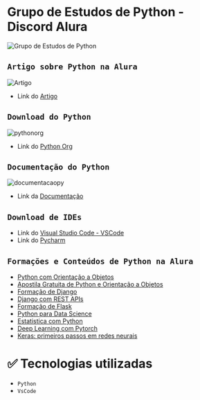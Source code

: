 # Grupo de Estudos de Python - Discord Alura
![Grupo de Estudos de Python](https://user-images.githubusercontent.com/95968249/235969454-ed1c8d43-3e7e-4228-a376-625064324718.png)<p align="center">

## `Artigo sobre Python na Alura`
![Artigo](https://user-images.githubusercontent.com/95968249/235970244-2c8d8ef8-8b75-427d-8d6e-4cc8556ed376.png)
- Link do [Artigo](https://www.alura.com.br/artigos/python)

## `Download do Python`
![pythonorg](https://user-images.githubusercontent.com/95968249/235968288-9b08adfc-7443-4317-93ab-364150cf0001.png)
- Link do [Python Org](https://www.python.org/)

## `Documentação do Python`
![documentacaopy](https://user-images.githubusercontent.com/95968249/235970774-a3c1dabd-6654-4aa2-be98-13939e00880e.png)
- Link da [Documentação](https://docs.python.org/3/)

## `Download de IDEs`
- Link do [Visual Studio Code - VSCode](https://code.visualstudio.com/)
- Link do [Pycharm](https://www.jetbrains.com/pt-br/pycharm/)

## `Formações e Conteúdos de Python na Alura`
- [Python com Orientação a Objetos](https://cursos.alura.com.br/formacao-Python-linguagem)
- [Apostila Gratuita de Python e Orientação a Objetos](https://www.alura.com.br/apostila-python-orientacao-a-objetos)
- [Formação de Django](https://cursos.alura.com.br/formacao-django)
- [Django com REST APIs](https://cursos.alura.com.br/formacao-django-rest)
- [Formação de Flask](https://cursos.alura.com.br/formacao-flask)
- [Python para Data Science](https://cursos.alura.com.br/formacao-data-science-python)
- [Estatistica com Python](https://cursos.alura.com.br/formacao-estatistica-python)
- [Deep Learning com Pytorch](https://cursos.alura.com.br/formacao-deep-learning-pytorch)
- [Keras: primeiros passos em redes neurais](https://cursos.alura.com.br/course/keras-primeiros-passos-redes-neurais)


# ✅ Tecnologias utilizadas
- `Python`
- `VsCode`
